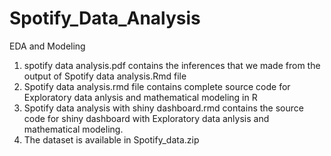 # Spotify_Data_Analysis
EDA and Modeling

1) spotify data analysis.pdf contains the inferences that we made from the output of Spotify data analysis.Rmd file
2) Spotify data analysis.rmd file contains complete source code for Exploratory data anlysis and mathematical modeling in R 
3) Spotify data analysis with shiny dashboard.rmd contains the source code for shiny dashboard with Exploratory data anlysis and mathematical modeling.
4) The dataset is available in Spotify_data.zip
